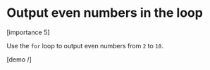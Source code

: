 # Output even numbers in the loop

[importance 5]

Use the `for` loop to output even numbers from `2` to `10`.

[demo /]